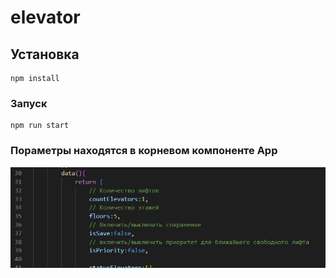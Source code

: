 # elevator

## Установка
```
npm install
```

### Запуск
```
npm run start
```

### Пораметры находятся в корневом компоненте App

![Иллюстрация к проекту](https://github.com/Kedr123/images/blob/786bf64060a10160c6dcaf255c23d50599256bfe/%D0%BF%D0%B5%D1%80%D0%B5%D0%BC%D0%B5%D0%BD%D0%BD%D1%8B%D0%B5.PNG)

